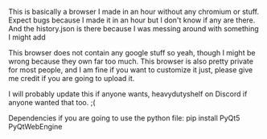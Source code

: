 This is basically a browser I made in an hour without any chromium or stuff. Expect bugs because I made it in an hour but I don't know if any are there. And the history.json is there because I was messing around with something I might add

This browser does not contain any google stuff so yeah, though I might be wrong because they own far too much. This browser is also pretty private for most people, and I am fine if you want to customize it just, please give me credit if you are going to upload it.

I will probably update this if anyone wants, heavydutyshelf on Discord if anyone wanted that too. ;(

Dependencies if you are going to use the python file:
pip install PyQt5 PyQtWebEngine
